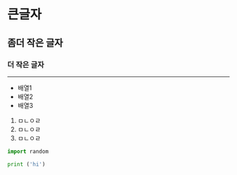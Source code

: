 # 큰글자
## 좀더 작은 글자
### 더 작은 글자
---

- 배열1
- 배열2
- 배열3

1. ㅁㄴㅇㄹ
2. ㅁㄴㅇㄹ
3. ㅁㄴㅇㄹ

```python
import random

print ('hi')
```

